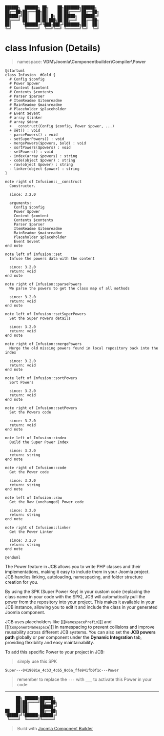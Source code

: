 ```
██████╗  ██████╗ ██╗    ██╗███████╗██████╗
██╔══██╗██╔═══██╗██║    ██║██╔════╝██╔══██╗
██████╔╝██║   ██║██║ █╗ ██║█████╗  ██████╔╝
██╔═══╝ ██║   ██║██║███╗██║██╔══╝  ██╔══██╗
██║     ╚██████╔╝╚███╔███╔╝███████╗██║  ██║
╚═╝      ╚═════╝  ╚══╝╚══╝ ╚══════╝╚═╝  ╚═╝
```
# class Infusion (Details)
> namespace: **VDM\Joomla\Componentbuilder\Compiler\Power**

```uml
@startuml
class Infusion  #Gold {
  # Config $config
  # Power $power
  # Content $content
  # Contents $contents
  # Parser $parser
  # ItemReadme $itemreadme
  # MainReadme $mainreadme
  # Placeholder $placeholder
  # Event $event
  # array $linker
  # array $done
  + __construct(Config $config, Power $power, ...)
  + set() : void
  - parsePowers() : void
  - setSuperPowers() : void
  - mergePowers($powers, $old) : void
  - sortPowers($powers) : void
  - setPowers() : void
  - index(array $powers) : string
  - code(object $power) : string
  - raw(object $power) : string
  - linker(object $power) : string
}

note right of Infusion::__construct
  Constructor.

  since: 3.2.0
  
  arguments:
    Config $config
    Power $power
    Content $content
    Contents $contents
    Parser $parser
    ItemReadme $itemreadme
    MainReadme $mainreadme
    Placeholder $placeholder
    Event $event
end note

note left of Infusion::set
  Infuse the powers data with the content

  since: 3.2.0
  return: void
end note

note right of Infusion::parsePowers
  We parse the powers to get the class map of all methods

  since: 3.2.0
  return: void
end note

note left of Infusion::setSuperPowers
  Set the Super Powers details

  since: 3.2.0
  return: void
end note

note right of Infusion::mergePowers
  Merge the old missing powers found in local repository back into the index

  since: 3.2.0
  return: void
end note

note left of Infusion::sortPowers
  Sort Powers

  since: 3.2.0
  return: void
end note

note right of Infusion::setPowers
  Set the Powers code

  since: 3.2.0
  return: void
end note

note left of Infusion::index
  Build the Super Power Index

  since: 3.2.0
  return: string
end note

note right of Infusion::code
  Get the Power code

  since: 3.2.0
  return: string
end note

note left of Infusion::raw
  Get the Raw (unchanged) Power code

  since: 3.2.0
  return: string
end note

note right of Infusion::linker
  Get the Power Linker

  since: 3.2.0
  return: string
end note
 
@enduml
```

The Power feature in JCB allows you to write PHP classes and their implementations, making it easy to include them in your Joomla project. JCB handles linking, autoloading, namespacing, and folder structure creation for you.

By using the SPK (Super Power Key) in your custom code (replacing the class name in your code with the SPK), JCB will automatically pull the power from the repository into your project. This makes it available in your JCB instance, allowing you to edit it and include the class in your generated Joomla component.

JCB uses placeholders like [[[`NamespacePrefix`]]] and [[[`ComponentNamespace`]]] in namespacing to prevent collisions and improve reusability across different JCB systems. You can also set the **JCB powers path** globally or per component under the **Dynamic Integration** tab, providing flexibility and easy maintainability.

To add this specific Power to your project in JCB:

> simply use this SPK
```
Super---0419081e_4cb3_4c65_8c6a_ffe941fb0f1c---Power
```
> remember to replace the `---` with `___` to activate this Power in your code

---
```
     ██╗ ██████╗██████╗
     ██║██╔════╝██╔══██╗
     ██║██║     ██████╔╝
██   ██║██║     ██╔══██╗
╚█████╔╝╚██████╗██████╔╝
 ╚════╝  ╚═════╝╚═════╝
```
> Build with [Joomla Component Builder](https://git.vdm.dev/joomla/Component-Builder)

